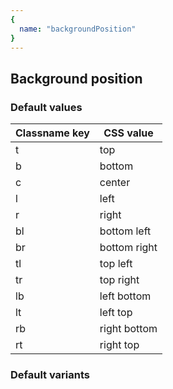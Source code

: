 ```yaml
---
{
  name: "backgroundPosition"
}
---
```


## Background position

### Default values
<!-- defaults.values.start -->
|Classname key|CSS value   |
|-------------|------------|
|t            |top         |
|b            |bottom      |
|c            |center      |
|l            |left        |
|r            |right       |
|bl           |bottom left |
|br           |bottom right|
|tl           |top left    |
|tr           |top right   |
|lb           |left bottom |
|lt           |left top    |
|rb           |right bottom|
|rt           |right top   |

<!-- defaults.values.end -->


### Default variants
<!-- defaults.variants.start -->

<!-- defaults.variants.end -->
